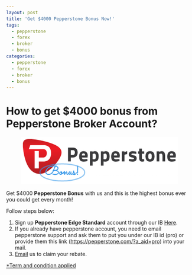 ```yaml
---
layout: post
title: 'Get $4000 Pepperstone Bonus Now!'
tags:
  - pepperstone
  - forex
  - broker
  - bonus
categories:
  - pepperstone
  - forex
  - broker
  - bonus
---
```

# How to get $4000 bonus from Pepperstone Broker Account?

<div align="center">
<img alt="Pepperstone Edge Standard Account Bonus" src="/static/img/general-image/pepperstone-bonus.PNG" title="Pepperstone Edge Standard Account Bonus">
</div>

Get $4000 **Pepperstone Bonus** with us and this is the highest bonus ever you could get every month!

Follow steps below:

1. Sign up **Pepperstone Edge Standard** account through our IB [Here](https://pepperstone.com/?a_aid=pro "Here").
2. If you already have pepperstone account, you need to email pepperstone support and ask them to put you under our IB id (pro) or provide them this link (https://pepperstone.com/?a_aid=pro) into your mail.
3. [Email](http://www.gravtrade.com/contact "Email") us to claim your rebate.

[*Term and condition applied](http://www.gravtrade.com/term-and-condition/ "Term and condition applied")
